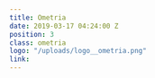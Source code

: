 ```yaml
---
title: Ometria
date: 2019-03-17 04:24:00 Z
position: 3
class: ometria
logo: "/uploads/logo__ometria.png"
link: 
---
```


